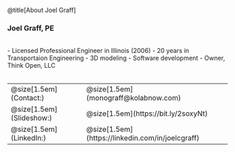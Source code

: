 @title[About Joel Graff]
### Joel Graff, PE
<br>
- Licensed Professional Engineer in Illinois (2006)
- 20 years in Transportaion Engineering
- 3D modeling
- Software development
- Owner, Think Open, LLC
<br><br>
<table width=100%>
    <tr class = "links" width=100%>
        <td>@size[1.5em](Contact:)</td> 
        <td>@size[1.5em](monograff@kolabnow.com)</td>
    </tr>
    <tr class = "links" width=100%>
        <td>@size[1.5em](Slideshow:)</td>
        <td>@size[1.5em](https://bit.ly/2soxyNt)</td>
    </tr>
    <tr class = "links" width=100%>
        <td>@size[1.5em](LinkedIn:)</td>
        <td>@size[1.5em](https://linkedin.com/in/joelcgraff)</td>
    </tr>
</table>